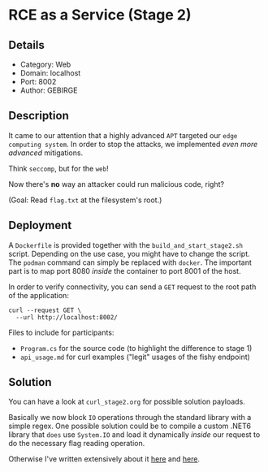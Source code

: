 # RCE as a Service (Stage 2)
## Details
- Category: Web
- Domain: localhost
- Port: 8002
- Author: GEBIRGE

## Description

It came to our attention that a highly advanced `APT` targeted our `edge computing system`. In order to stop the attacks, we implemented *even more advanced* mitigations.

Think `seccomp`, but for the `web`!

Now there's **no** way an attacker could run malicious code, right?

(Goal: Read `flag.txt` at the filesystem's root.)

## Deployment

A `Dockerfile` is provided together with the `build_and_start_stage2.sh` script. Depending on the use case, you might have to change the script. The `podman` command can simply be replaced with `docker`.
The important part is to map port 8080 *inside* the container to port 8001 of the host.

In order to verify connectivity, you can send a `GET` request to the root path of the application:
```shell
curl --request GET \
  --url http://localhost:8002/
```

Files to include for participants:
+ `Program.cs` for the source code (to highlight the difference to stage 1)
+ `api_usage.md` for curl examples ("legit" usages of the fishy endpoint)

## Solution

You can have a look at `curl_stage2.org` for possible solution payloads.

Basically we now block `IO` operations through the standard library with a simple regex.
One possible solution could be to compile a custom .NET6 library that `does` use `System.IO` and load it dynamically *inside* our request to do the necessary flag reading operation.

Otherwise I've written extensively about it [here](https://gebir.ge/blog/privesc-part-1/) and [here](https://gebir.ge/blog/privesc-part-2/).
